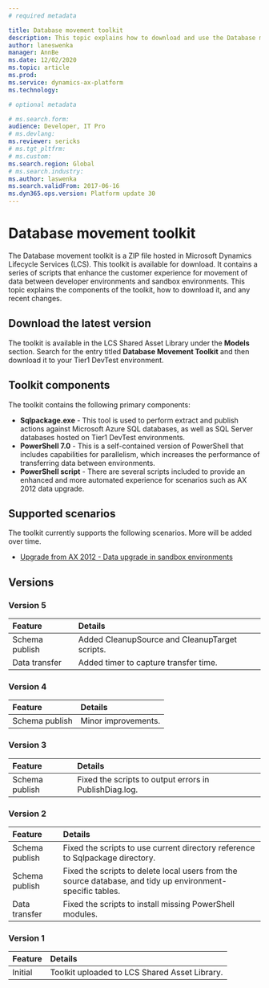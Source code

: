 ```yaml
---
# required metadata

title: Database movement toolkit
description: This topic explains how to download and use the Database movement toolkit. 
author: laneswenka
manager: AnnBe
ms.date: 12/02/2020
ms.topic: article
ms.prod: 
ms.service: dynamics-ax-platform
ms.technology: 

# optional metadata

# ms.search.form: 
audience: Developer, IT Pro
# ms.devlang: 
ms.reviewer: sericks
# ms.tgt_pltfrm: 
# ms.custom: 
ms.search.region: Global
# ms.search.industry: 
ms.author: laswenka
ms.search.validFrom: 2017-06-16
ms.dyn365.ops.version: Platform update 30
---
```


# Database movement toolkit

The Database movement toolkit is a ZIP file hosted in Microsoft Dynamics Lifecycle Services (LCS). This toolkit is available for download. It contains a series of scripts that enhance the customer experience for movement of data between developer environments and sandbox environments. This topic explains the components of the toolkit, how to download it, and any recent changes.

## Download the latest version

The toolkit is available in the LCS Shared Asset Library under the **Models** section.  Search for the entry titled **Database Movement Toolkit** and then download it to your Tier1 DevTest environment.  

## Toolkit components

The toolkit contains the following primary components:

- **Sqlpackage.exe** - This tool is used to perform extract and publish actions against Microsoft Azure SQL databases, as well as SQL Server databases hosted on Tier1 DevTest environments.  
- **PowerShell 7.0** - This is a self-contained version of PowerShell that includes capabilities for parallelism, which increases the performance of transferring data between environments.  
- **PowerShell script** - There are several scripts included to provide an enhanced and more automated experience for scenarios such as AX 2012 data upgrade.

## Supported scenarios

The toolkit currently supports the following scenarios. More will be added over time.  

* [Upgrade from AX 2012 - Data upgrade in sandbox environments](../migration-upgrade/upgrade-data-sandbox-dacpac.md)

## Versions

### Version 5
| Feature | Details |
| :------ | :------ |
| Schema publish | Added CleanupSource and CleanupTarget scripts.|
| Data transfer | Added timer to capture transfer time.|

### Version 4
| Feature | Details |
| :------ | :------ |
| Schema publish | Minor improvements.|

### Version 3
| Feature | Details |
| :------ | :------ |
| Schema publish | Fixed the scripts to output errors in PublishDiag.log.|

### Version 2
| Feature | Details |
| :------ | :------ |
| Schema publish | Fixed the scripts to use current directory reference to Sqlpackage directory.|
| Schema publish | Fixed the scripts to delete local users from the source database, and tidy up environment-specific tables.|
| Data transfer | Fixed the scripts to install missing PowerShell modules.|

### Version 1
| Feature | Details |
| :------ | :------ |
| Initial | Toolkit uploaded to LCS Shared Asset Library.|


